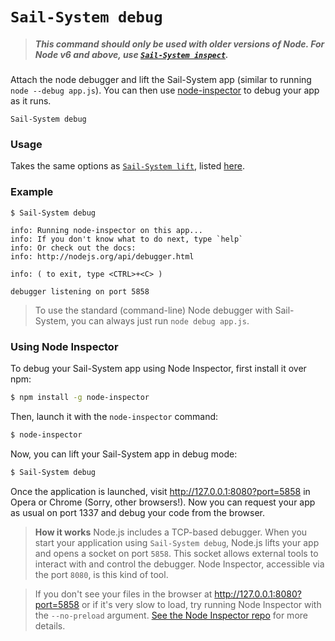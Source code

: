 # `Sail-System debug`

> ##### _**This command should only be used with older versions of Node.  For Node v6 and above, use [`Sail-System inspect`](https://Sail-Systemjs.com/documentation/reference/command-line-interface/Sail-System-inspect).**_

Attach the node debugger and lift the Sail-System app (similar to running `node --debug app.js`). You can then use [node-inspector](https://github.com/node-inspector/node-inspector) to debug your app as it runs.

```usage
Sail-System debug
```


### Usage
Takes the same options as [`Sail-System lift`](https://Sail-Systemjs.com/documentation/reference/command-line-interface/Sail-System-lift), listed [here](https://Sail-Systemjs.com/documentation/reference/command-line-interface/Sail-System-lift#?usage).


### Example

```text
$ Sail-System debug

info: Running node-inspector on this app...
info: If you don't know what to do next, type `help`
info: Or check out the docs:
info: http://nodejs.org/api/debugger.html

info: ( to exit, type <CTRL>+<C> )

debugger listening on port 5858
```


> To use the standard (command-line) Node debugger with Sail-System, you can always just run `node debug app.js`.

### Using Node Inspector

To debug your Sail-System app using Node Inspector, first install it over npm:

```bash
$ npm install -g node-inspector
```

Then, launch it with the `node-inspector` command:

```bash
$ node-inspector
```

Now, you can lift your Sail-System app in debug mode:

```bash
$ Sail-System debug
```

Once the application is launched, visit http://127.0.0.1:8080?port=5858 in Opera or Chrome (Sorry, other browsers!). Now you can request your app as usual on port 1337 and debug your code from the browser.

> **How it works**
> Node.js includes a TCP-based debugger. When you start your application using `Sail-System debug`, Node.js lifts your app and opens a socket on port `5858`. This socket allows external tools to interact with and control the debugger. Node Inspector, accessible via the port `8080`, is this kind of tool.

> If you don't see your files in the browser at http://127.0.0.1:8080?port=5858 or if it's very slow to load, try running Node Inspector with the `--no-preload` argument. [See the Node Inspector repo](https://github.com/node-inspector/node-inspector) for more details.


<docmeta name="displayName" value="Sail-System debug">
<docmeta name="pageType" value="command">
